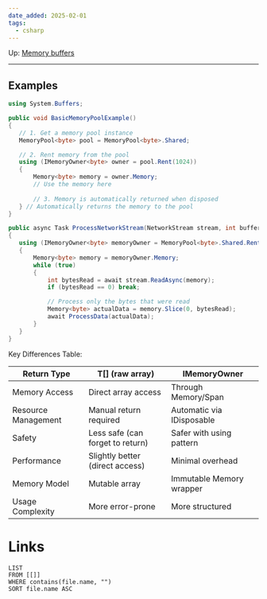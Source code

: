 ```yaml
---
date_added: 2025-02-01
tags:
  - csharp
---
```

Up: [Memory buffers](Memory%20buffers.md)
___

## Examples
 ```cs
 using System.Buffers;

public void BasicMemoryPoolExample()
{
    // 1. Get a memory pool instance
    MemoryPool<byte> pool = MemoryPool<byte>.Shared;

    // 2. Rent memory from the pool
    using (IMemoryOwner<byte> owner = pool.Rent(1024))
    {
        Memory<byte> memory = owner.Memory;
        // Use the memory here
        
        // 3. Memory is automatically returned when disposed
    } // Automatically returns the memory to the pool
}
```

 ```csharp
 public async Task ProcessNetworkStream(NetworkStream stream, int bufferSize)
{
    using (IMemoryOwner<byte> memoryOwner = MemoryPool<byte>.Shared.Rent(bufferSize))
    {
        Memory<byte> memory = memoryOwner.Memory;
        while (true)
        {
            int bytesRead = await stream.ReadAsync(memory);
            if (bytesRead == 0) break;

            // Process only the bytes that were read
            Memory<byte> actualData = memory.Slice(0, bytesRead);
            await ProcessData(actualData);
        }
    }
}
 ```

Key Differences Table:

| Return Type         | T[] (raw array)                  | IMemoryOwner              |
| ------------------- | -------------------------------- | ------------------------- |
| Memory Access       | Direct array access              | Through Memory/Span       |
| Resource Management | Manual return required           | Automatic via IDisposable |
| Safety              | Less safe (can forget to return) | Safer with using pattern  |
| Performance         | Slightly better (direct access)  | Minimal overhead          |
| Memory Model        | Mutable array                    | Immutable Memory wrapper  |
| Usage Complexity    | More error-prone                 | More structured           |
# Links
```dataview
LIST
FROM [[]]
WHERE contains(file.name, "")
SORT file.name ASC
```

